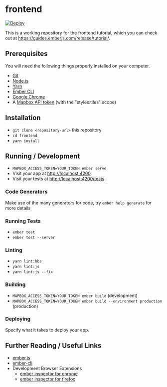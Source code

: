 # frontend

[![Deploy](https://www.herokucdn.com/deploy/button.svg)](https://heroku.com/deploy)

This is a working repository for the frontend tutorial,
which you can check out at https://guides.emberjs.com/release/tutorial/.

## Prerequisites

You will need the following things properly installed on your computer.

* [Git](https://git-scm.com/)
* [Node.js](https://nodejs.org/)
* [Yarn](https://yarnpkg.com/)
* [Ember CLI](https://ember-cli.com/)
* [Google Chrome](https://google.com/chrome/)
* A [Mapbox API token](https://account.mapbox.com/access-tokens/) (with the "styles:tiles" scope)

## Installation

* `git clone <repository-url>` this repository
* `cd frontend`
* `yarn install`

## Running / Development

* `MAPBOX_ACCESS_TOKEN=YOUR_TOKEN ember serve`
* Visit your app at [http://localhost:4200](http://localhost:4200).
* Visit your tests at [http://localhost:4200/tests](http://localhost:4200/tests).

### Code Generators

Make use of the many generators for code, try `ember help generate` for more details

### Running Tests

* `ember test`
* `ember test --server`

### Linting

* `yarn lint:hbs`
* `yarn lint:js`
* `yarn lint:js --fix`

### Building

* `MAPBOX_ACCESS_TOKEN=YOUR_TOKEN ember build` (development)
* `MAPBOX_ACCESS_TOKEN=YOUR_TOKEN ember build --environment production` (production)

### Deploying

Specify what it takes to deploy your app.

## Further Reading / Useful Links

* [ember.js](https://emberjs.com/)
* [ember-cli](https://ember-cli.com/)
* Development Browser Extensions
  * [ember inspector for chrome](https://chrome.google.com/webstore/detail/ember-inspector/bmdblncegkenkacieihfhpjfppoconhi)
  * [ember inspector for firefox](https://addons.mozilla.org/en-US/firefox/addon/ember-inspector/)

